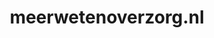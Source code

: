 ---
layout: post
title:  "meerwetenoverzorg.nl"
internal_url:  "/data/meerwetenoverzorg.nl.html"
categories: dutchgov
---